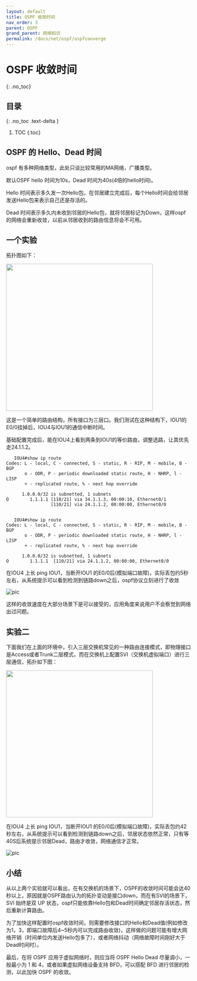 ```yaml
---
layout: default
title: OSPF 收敛时间
nav_order: 3
parent: OSPF
grand_parent: 网络知识
permalink: /docs/net/ospf/ospfconverge
---
```


# OSPF 收敛时间


{: .no_toc}

## 目录

{: .no_toc .text-delta }


1. TOC
{:toc}


## OSPF 的 Hello、Dead 时间

ospf 有多种网络类型，此处只谈比较常用的MA网络，广播类型。

默认OSPF hello 时间为10s，Dead 时间为40s(4倍的hello时间)。

Hello 时间表示多久发一次Hello包，在邻居建立完成后，每个Hello时间会给邻居发送Hello包来表示自己还是存活的。

Dead 时间表示多久内未收到邻居的Hello包，就将邻居标记为Down，这样ospf的网络会重新收敛，以前从邻居收到的路由信息将会不可用。



## 一个实验

拓扑图如下：

<img src="./../../pics/ospf-conv1.png" width="400">

这是一个简单的路由结构，所有接口为三层口。我们测试在这种结构下，IOU1的E0/0挂掉后，IOU4与IOU1的通信中断时间。

基础配置完成后，能在IOU4上看到两条到IOU1的等价路由，调整选路，让其优先走24.1.1.2。

       IOU4#show ip route 
    Codes: L - local, C - connected, S - static, R - RIP, M - mobile, B - BGP
           o - ODR, P - periodic downloaded static route, H - NHRP, l - LISP
           + - replicated route, % - next hop override
    
          1.0.0.0/32 is subnetted, 1 subnets
    O        1.1.1.1 [110/21] via 34.1.1.3, 00:00:10, Ethernet0/1
                     [110/21] via 24.1.1.2, 00:00:00, Ethernet0/0


       IOU4#show ip route 
    Codes: L - local, C - connected, S - static, R - RIP, M - mobile, B - BGP
           o - ODR, P - periodic downloaded static route, H - NHRP, l - LISP
           + - replicated route, % - next hop override
    
          1.0.0.0/32 is subnetted, 1 subnets
    O        1.1.1.1  [110/21] via 24.1.1.2, 00:00:00, Ethernet0/0



在IOU4 上长 ping IOU1，当断开IOU1 的E0/0后(模拟端口故障)，实际丢包约5秒左右，从系统提示可以看到检测到链路down之后，ospf协议立刻进行了收敛

![pic](./../../pics/ospf-conv2.png)

这样的收敛速度在大部分场景下是可以接受的，应用角度来说用户不会察觉到网络出过问题。



## 实验二

下面我们在上面的环境中，引入三层交换机常见的一种路由连接模式，即物理接口是Access或者Trunk二层模式，而在交换机上配置SVI（交换机虚拟端口）进行三层通信，拓扑如下图：

<img src="./../../pics/ospf-conv3.png" width="400">

在IOU4 上长 ping IOU1，当断开IOU1 的E0/0后(模拟端口故障)，实际丢包约42秒左右，从系统提示可以看到检测到链路down之后，邻居状态依然正常，只有等40S后系统提示邻居Dead，路由才收敛，网络通信才正常。

![pic](./../../pics/ospf-conv4.png)

## 小结

从以上两个实验就可以看出，在有交换机的场景下，OSPF的收敛时间可能会达40秒以上，原因就是OSPF路由认为的拓扑变动是接口down，而在有SVI的场景下，SVI 始终是双 UP 状态，ospf只能依靠Hello包和Dead时间确定邻居存活状态，然后重新计算路由。

为了加快这样配置时ospf收敛时间，则需要修改接口的Hello和Dead值(例如修改为1，3，即端口故障后4~5秒内可以完成路由收敛)，这样做的问题可能有增大网络开销（时间单位内发送Hello包多了），或者网络抖动（网络故障时间刚好大于Dead时间时）。

最后，在将 OSPF 应用于虚拟网络时，则应当将 OSPF Hello Dead 尽量调小，一般最小为 1 和 4，或者如果虚拟网络设备支持  BFD，可以搭配 BFD 进行邻居的检测，以此加快 OSPF 的收敛。

